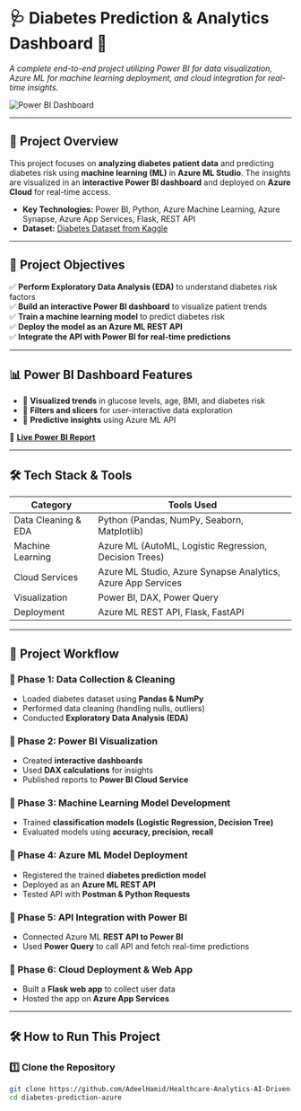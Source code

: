 # 🩺 Diabetes Prediction & Analytics Dashboard 🚀

_A complete end-to-end project utilizing Power BI for data visualization, Azure ML for machine learning deployment, and cloud integration for real-time insights._

![Power BI Dashboard](https://app.powerbi.com/groups/me/reports/8a549831-3022-4f78-a073-d5c4d1f95ef1/7f3ccb46cc5e38a0c31e?experience=power-bi)

---

## 📌 Project Overview

This project focuses on **analyzing diabetes patient data** and predicting diabetes risk using **machine learning (ML)** in **Azure ML Studio**. The insights are visualized in an **interactive Power BI dashboard** and deployed on **Azure Cloud** for real-time access.

- **Key Technologies:** Power BI, Python, Azure Machine Learning, Azure Synapse, Azure App Services, Flask, REST API
- **Dataset:** [Diabetes Dataset from Kaggle](https://www.kaggle.com/datasets)

---

## 🎯 Project Objectives

✅ **Perform Exploratory Data Analysis (EDA)** to understand diabetes risk factors  
✅ **Build an interactive Power BI dashboard** to visualize patient trends  
✅ **Train a machine learning model** to predict diabetes risk  
✅ **Deploy the model as an Azure ML REST API**  
✅ **Integrate the API with Power BI for real-time predictions**

---

## 📊 Power BI Dashboard Features

- 📌 **Visualized trends** in glucose levels, age, BMI, and diabetes risk
- 📌 **Filters and slicers** for user-interactive data exploration
- 📌 **Predictive insights** using Azure ML API

🔗 **[Live Power BI Report](https://app.powerbi.com/groups/me/reports/8a549831-3022-4f78-a073-d5c4d1f95ef1/7f3ccb46cc5e38a0c31e?experience=power-bi)**

---

## 🛠️ Tech Stack & Tools

| **Category**        | **Tools Used**                                               |
| ------------------- | ------------------------------------------------------------ |
| Data Cleaning & EDA | Python (Pandas, NumPy, Seaborn, Matplotlib)                  |
| Machine Learning    | Azure ML (AutoML, Logistic Regression, Decision Trees)       |
| Cloud Services      | Azure ML Studio, Azure Synapse Analytics, Azure App Services |
| Visualization       | Power BI, DAX, Power Query                                   |
| Deployment          | Azure ML REST API, Flask, FastAPI                            |

---

## 🚀 Project Workflow

### 🔹 Phase 1: Data Collection & Cleaning

- Loaded diabetes dataset using **Pandas & NumPy**
- Performed data cleaning (handling nulls, outliers)
- Conducted **Exploratory Data Analysis (EDA)**

### 🔹 Phase 2: Power BI Visualization

- Created **interactive dashboards**
- Used **DAX calculations** for insights
- Published reports to **Power BI Cloud Service**

### 🔹 Phase 3: Machine Learning Model Development

- Trained **classification models (Logistic Regression, Decision Tree)**
- Evaluated models using **accuracy, precision, recall**

### 🔹 Phase 4: Azure ML Model Deployment

- Registered the trained **diabetes prediction model**
- Deployed as an **Azure ML REST API**
- Tested API with **Postman & Python Requests**

### 🔹 Phase 5: API Integration with Power BI

- Connected Azure ML **REST API to Power BI**
- Used **Power Query** to call API and fetch real-time predictions

### 🔹 Phase 6: Cloud Deployment & Web App

- Built a **Flask web app** to collect user data
- Hosted the app on **Azure App Services**

---

## 🛠️ How to Run This Project

### 1️⃣ Clone the Repository

```bash
git clone https://github.com/AdeelHamid/Healthcare-Analytics-AI-Driven-Decision-Support-Diabetes
cd diabetes-prediction-azure
```
